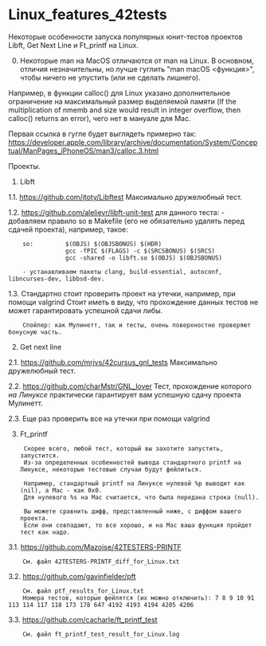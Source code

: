 # Linux_features_42tests
Некоторые особенности запуска популярных юнит-тестов проектов Libft, Get Next Line и Ft_printf на Linux.

0. Некоторые man на MacOS отличаются от man на Linux. В основном, отличия незначительны, 
но лучше гуглить "man macOS <функция>", чтобы ничего не упустить (или не сделать лишнего).

Например, в функции calloc() для Linux указано дополнительное ограничение на максимальный
размер выделяемой памяти (If the multiplication of nmemb and size would result in integer 
overflow, then calloc() returns an error), чего нет в мануале для Mac.

Первая ссылка в гугле будет выглядеть примерно так:
https://developer.apple.com/library/archive/documentation/System/Conceptual/ManPages_iPhoneOS/man3/calloc.3.html

Проекты.

1. Libft

1.1. 	https://github.com/jtoty/Libftest
		Максимально дружелюбный тест.

1.2.	https://github.com/alelievr/libft-unit-test
		для данного теста:
		- добавляем правило so в Makefile (его не обязательно удалять перед сдачей проекта),
		например, такое:
		
		so:			$(OBJS) $(OBJSBONUS) $(HDR)
					gcc -fPIC $(FLAGS) -c $(SRCSBONUS) $(SRCS)
					gcc -shared -o libft.so $(OBJS) $(OBJSBONUS)
		
		- устанавливаем пакеты clang, build-essential, autoconf, libncurses-dev, libbsd-dev.
		
1.3.	Стандартно стоит проверить проект на утечки, например, при помощи valgrind
		Стоит иметь в виду, что прохождение данных тестов не может гарантировать успешной сдачи либы.
		
		Спойлер: как Мулинетт, так и тесты, очень поверхностно проверяют бонусную часть. 


2. Get next line

2.1.	https://github.com/mrjvs/42cursus_gnl_tests
		Максимально дружелюбный тест.
		
2.2.	https://github.com/charMstr/GNL_lover
		Тест, прохождение которого _на Линуксе_ практически гарантирует вам успешную сдачу проекта Мулинетт.
		
2.3.	Еще раз проверить все на утечки при помощи valgrind


3. Ft_printf

		Скорее всего, любой тест, который вы захотите запустить, запустится.
		Из-за определенных особенностей вывода стандартного printf на Линуксе, некоторые тестовые случаи будут фейлиться.
		
		Например, стандартный printf на Линуксе нулевой %p выводит как (nil), а Mac - как 0x0.
		Для нулевого %s на Mac считается, что была передана строка (null).
		
		Вы можете сравнить дифф, представленный ниже, с диффом вашего проекта.
		Если они совпадают, то все хорошо, и на Mac ваша функция пройдет тест как надо.

3.1.	https://github.com/Mazoise/42TESTERS-PRINTF
		
		См. файл 42TESTERS-PRINTF_diff_for_Linux.txt
		
3.2.	https://github.com/gavinfielder/pft

		См. файл ptf_results_for_Linux.txt
		Номера тестов, которые фейлятся (их можно отключить): 7 8 9 10 91 113 114 117 118 173 178 647 4192 4193 4194 4205 4206
		
3.3.	https://github.com/cacharle/ft_printf_test
		
		См. файл ft_printf_test_result_for_Linux.log

